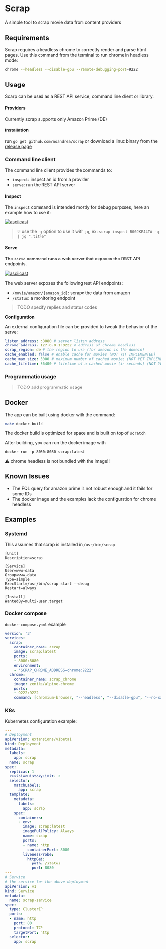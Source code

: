 # Scrap

A simple tool to scrap movie data from content providers

## Requirements 

Scrap requires a headless chrome to correctly render and parse html pages.
Use this command from the terminal to run chrome in headless mode:

```sh
chrome --headless --disable-gpu --remote-debugging-port=9222
```

## Usage

Scarp can be used as a REST API service, command line client or library. 

#### Providers
Currently scrap supports only Amazon Prime (DE)

#### Installation 

run `go get github.com/noandrea/scrap` or download a linux binary from the [release page](https://github.com/noandrea/scrap/releases) 

### Command line client 

The command line client provides the commands to:
- `inspect`: inspect an id from a provider
- `serve`: run the REST API server

#### Inspect

The `inspect` command is intended mostly for debug purposes, here an example how to use it:

[![asciicast](https://asciinema.org/a/361847.svg)](https://asciinema.org/a/361847)

> 💡 use the `-q` option to use it with `jq`, ex: `scrap inspect B00JKEJ4TA -q | jq ".title"` 

#### Serve

The `serve` command runs a web server that exposes the REST API endpoints. 

[![asciicast](https://asciinema.org/a/361848.svg)](https://asciinema.org/a/361848)

The web server exposes the following rest API endpoints:
- `/movie/amazon/{amazon_id}`: scrape the data from amazon
- `/status`: a monitoring endpoint

> TODO specify replies and status codes

**Configuration** 

An external configuration file can be provided to tweak the behavior of the serve:

```yaml
listen_address: :8080 # server listen address
chrome_address: 127.0.0.1:9222 # address of chrome headless 
scrap_region: de # the region to use (for amazon is the domain)
cache_enabled: false # enable cache for movies (NOT YET IMPLEMENTED)
cache_max_size: 5000 # maximum number of cached movies (NOT YET IMPLEMENTED)
cache_lifetime: 86400 # lifetime of a cached movie (in seconds) (NOT YET IMPLEMENTED)
```

### Programmatic usage

> TODO add programmatic usage

## Docker

The app can be built using docker with the command:

```sh
make docker-build
```

The docker build is optimized for space and is built on top of `scratch`

After building, you can run the docker image with 

```
docker run -p 8080:8080 scrap:latest
```

:warning: chrome headless is not bundled with the image!!

## Known Issues

- The FQL query for amazon prime is not robust enough and it fails for some  IDs
- The docker image and the examples lack the configuration for chrome headless


## Examples

### Systemd

This assumes that scrap is installed in `/usr/bin/scrap`

```systemd
[Unit]
Description=scrap

[Service]
User=www-data
Group=www-data
Type=simple
ExecStart=/usr/bin/scrap start --debug
Restart=always

[Install]
WantedBy=multi-user.target
```                           

### Docker compose

`docker-compose.yaml` example

```yaml
version: '3'
services:
  scrap:
    container_name: scrap
    image: scrap:latest
    ports:
    - 8080:8080
    environment: 
    - 'SCRAP_CHROME_ADDRESS=chrome:9222'
  chrome:
    container_name: scrap_chrome
    image: zenika/alpine-chrome
    ports:
    - 9222:9222
    command: [chromium-browser, "--headless", "--disable-gpu", "--no-sandbox", "--remote-debugging-address=0.0.0.0", "--remote-debugging-port=9222"]
```


### K8s

Kubernetes configuration example:

```yaml
---
# Deployment
apiVersion: extensions/v1beta1
kind: Deployment
metadata:
  labels:
    app: scrap
  name: scrap
spec:
  replicas: 1
  revisionHistoryLimit: 3
  selector:
    matchLabels:
      app: scrap
  template:
    metadata:
      labels:
        app: scrap
    spec:
      containers:
      - env:
        image: scrap:latest
        imagePullPolicy: Always
        name: scrap
        ports:
        - name: http
          containerPort: 8080
        livenessProbe:
          httpGet:
            path: /status
            port: 8080
---
# Service
# the service for the above deployment
apiVersion: v1
kind: Service
metadata:
  name: scrap-service
spec:
  type: ClusterIP
  ports:
  - name: http
    port: 80
    protocol: TCP
    targetPort: http
  selector:
    app: scrap

```
